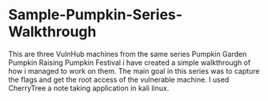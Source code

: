 # Sample-Pumpkin-Series-Walkthrough
This are three VulnHub machines from the same series
Pumpkin Garden
Pumpkin Raising
Pumpkin Festival
i have created a simple walkthrough of how i managed to work on them.
The main goal in this series was to capture the flags and get the root access of the vulnerable machine.
I used CherryTree a note taking application in kali linux.
